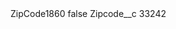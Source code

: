 <?xml version="1.0" encoding="UTF-8"?>
<CustomMetadata xmlns="http://soap.sforce.com/2006/04/metadata" xmlns:xsi="http://www.w3.org/2001/XMLSchema-instance" xmlns:xsd="http://www.w3.org/2001/XMLSchema">
    <label>ZipCode1860</label>
    <protected>false</protected>
    <values>
        <field>Zipcode__c</field>
        <value xsi:type="xsd:string">33242</value>
    </values>
</CustomMetadata>
